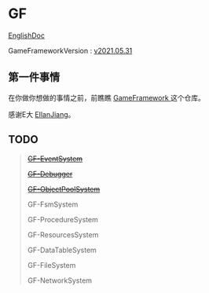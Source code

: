 # GF

[EnglishDoc](README.md)

GameFrameworkVersion : [v2021.05.31](https://github.com/EllanJiang/GameFramework/tree/v2021.05.31)

## 第一件事情

在你做你想做的事情之前，前瞧瞧 [GameFramework ](https://github.com/EllanJiang/GameFramework)这个仓库。

感谢E大 [EllanJiang](https://github.com/EllanJiang)。

## TODO

> [~~GF-EventSystem~~](https://github.com/shaun-he/GF-EventSystem)
> 
> [~~GF-Debugger~~](https://github.com/shaun-he/GF-Debugger)
> 
> [~~GF-ObjectPoolSystem~~](https://github.com/shaun-he/GF-ObjectPoolSystem)
> 
> GF-FsmSystem
> 
> GF-ProcedureSystem
> 
> GF-ResourcesSystem
> 
> GF-DataTableSystem
> 
> GF-FileSystem
> 
> GF-NetworkSystem
